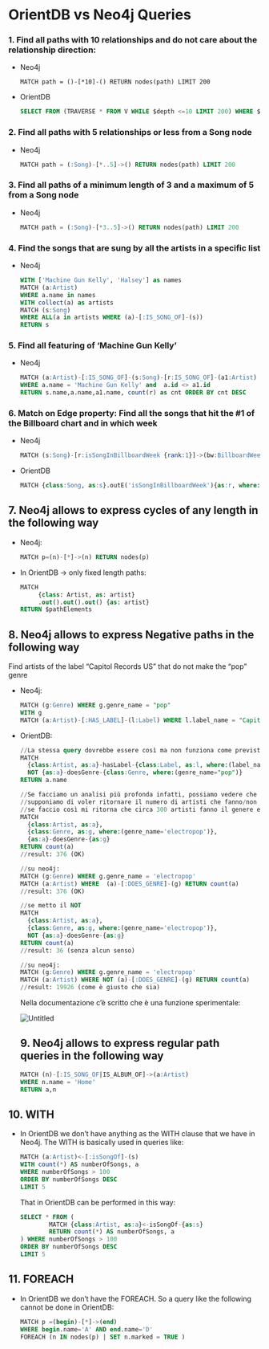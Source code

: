 # OrientDB vs Neo4j Queries

### 1. Find all paths with 10 relationships and do not care about the relationship direction:

- Neo4j
    
    ```cypher
    MATCH path = ()-[*10]-() RETURN nodes(path) LIMIT 200
    ```
    
- OrientDB
    
    ```sql
    SELECT FROM (TRAVERSE * FROM V WHILE $depth <=10 LIMIT 200) WHERE $depth = 10
    ```
    

### 2. Find all paths with 5 relationships or less from a Song node

- Neo4j
    
    ```sql
    MATCH path = (:Song)-[*..5]->() RETURN nodes(path) LIMIT 200
    ```
    

### 3. Find all paths of a minimum length of 3 and a maximum of 5 from a Song node

- Neo4j
    
    ```sql
    MATCH path = (:Song)-[*3..5]->() RETURN nodes(path) LIMIT 200
    ```
    

### 4. Find the songs that are sung by all the artists in a specific list

- Neo4j
    
    ```sql
    WITH ['Machine Gun Kelly', 'Halsey'] as names
    MATCH (a:Artist)
    WHERE a.name in names
    WITH collect(a) as artists
    MATCH (s:Song)
    WHERE ALL(a in artists WHERE (a)-[:IS_SONG_OF]-(s))
    RETURN s
    ```
    

### 5. Find all featuring of ‘Machine Gun Kelly’

- Neo4j
    
    ```sql
    MATCH (a:Artist)-[:IS_SONG_OF]-(s:Song)-[r:IS_SONG_OF]-(a1:Artist)
    WHERE a.name = 'Machine Gun Kelly' and  a.id <> a1.id 
    RETURN s.name,a.name,a1.name, count(r) as cnt ORDER BY cnt DESC
    ```
    

### 6. Match on Edge property: Find all the songs that hit the #1 of the Billboard chart and in which week

- Neo4j
    
    ```sql
    MATCH (s:Song)-[r:isSongInBillboardWeek {rank:1}]->(bw:BillboardWeek) RETURN DISTINCT s.name, bw.week_of_date, r.weeks_on_chart ORDER BY bw.week_of_date DESC
    ```
    
- OrientDB
    
    ```sql
    MATCH {class:Song, as:s}.outE('isSongInBillboardWeek'){as:r, where:(rank=1)}.inV('BillboardWeek'){as:bw} RETURN DISTINCT s.name, bw.week_of_date, r.weeks_on_chart order by bw.week_of_date desc
    ```
    

## 7. Neo4j allows to express cycles of any length in the following way

- Neo4j:
    
    ```sql
    MATCH p=(n)-[*]->(n) RETURN nodes(p)
    ```
    
- In OrientDB → only fixed length paths:
    
    ```sql
    MATCH
         {class: Artist, as: artist}
         .out().out().out() {as: artist} 
    RETURN $pathElements
    ```
    

## 8. Neo4j allows to express Negative paths in the following way

Find artists of the label “Capitol Records US” that do not make the “pop” genre

- Neo4j:
    
    ```sql
    MATCH (g:Genre) WHERE g.genre_name = "pop"
    WITH g 
    MATCH (a:Artist)-[:HAS_LABEL]-(l:Label) WHERE l.label_name = "Capitol Records US" AND NOT EXISTS ((a)-[:DOES_GENRE]-(g)) RETURN a
    ```
    

- OrientDB:
    
    ```sql
    //La stessa query dovrebbe essere così ma non funziona come previsto
    MATCH
      {class:Artist, as:a}-hasLabel-{class:Label, as:l, where:(label_name = "Capitol Records US")},
      NOT {as:a}-doesGenre-{class:Genre, where:(genre_name="pop")}
    RETURN a.name
    
    //Se facciamo un analisi più profonda infatti, possiamo vedere che è totalmente buggato
    //supponiamo di voler ritornare il numero di artisti che fanno/non fanno il genere 'electropop'
    //se faccio così mi ritorna che circa 300 artisti fanno il genere electropop
    MATCH
      {class:Artist, as:a},
      {class:Genre, as:g, where:(genre_name='electropop')},
      {as:a}-doesGenre-{as:g}  
    RETURN count(a)
    //result: 376 (OK)
    
    //su neo4j:
    MATCH (g:Genre) WHERE g.genre_name = 'electropop'
    MATCH (a:Artist) WHERE  (a)-[:DOES_GENRE]-(g) RETURN count(a)
    //result: 376 (OK)
    
    //se metto il NOT
    MATCH
      {class:Artist, as:a},
      {class:Genre, as:g, where:(genre_name='electropop')},
      NOT {as:a}-doesGenre-{as:g}  
    RETURN count(a)
    //result: 36 (senza alcun senso)
    
    //su neo4j:
    MATCH (g:Genre) WHERE g.genre_name = 'electropop'
    MATCH (a:Artist) WHERE NOT (a)-[:DOES_GENRE]-(g) RETURN count(a)
    //result: 19926 (come è giusto che sia)
    ```
    
    Nella documentazione c’è scritto che è una funzione sperimentale:
    
    ![Untitled](OrientDB%20vs%20Neo4j%20Queries%202c8cea0922e1421fa296c17507c86f5b/Untitled.png)
    
    ## 9. Neo4j allows to express regular path queries in the following way
    
    ```sql
    MATCH (n)-[:IS_SONG_OF|IS_ALBUM_OF]->(a:Artist)
    WHERE n.name = 'Home'
    RETURN a,n
    ```
    

## 10. WITH

- In OrientDB we don’t have anything as the WITH clause that we have in Neo4j. The WITH is basically used in queries like:
    
    ```sql
    MATCH (a:Artist)<-[:isSongOf]-(s)
    WITH count(*) AS numberOfSongs, a
    WHERE numberOfSongs > 100
    ORDER BY numberOfSongs DESC
    LIMIT 5
    ```
    
    That in OrientDB can be performed in this way:
    
    ```sql
    SELECT * FROM (
    		MATCH {class:Artist, as:a}<-isSongOf-{as:s}
    		RETURN count(*) AS numberOfSongs, a
    ) WHERE numberOfSongs > 100
    ORDER BY numberOfSongs DESC 
    LIMIT 5
    ```
    

## 11. FOREACH

- In OrientDB we don’t have the FOREACH. So a query like the following cannot be done in OrientDB:
    
    ```sql
    MATCH p =(begin)-[*]->(end)
    WHERE begin.name='A' AND end.name='D'
    FOREACH (n IN nodes(p) | SET n.marked = TRUE )
    ```
